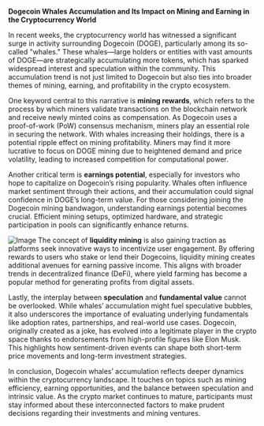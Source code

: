 **Dogecoin Whales Accumulation and Its Impact on Mining and Earning in the Cryptocurrency World**

In recent weeks, the cryptocurrency world has witnessed a significant surge in activity surrounding Dogecoin (DOGE), particularly among its so-called "whales." These whales—large holders or entities with vast amounts of DOGE—are strategically accumulating more tokens, which has sparked widespread interest and speculation within the community. This accumulation trend is not just limited to Dogecoin but also ties into broader themes of mining, earning, and profitability in the crypto ecosystem.

One keyword central to this narrative is **mining rewards**, which refers to the process by which miners validate transactions on the blockchain network and receive newly minted coins as compensation. As Dogecoin uses a proof-of-work (PoW) consensus mechanism, miners play an essential role in securing the network. With whales increasing their holdings, there is a potential ripple effect on mining profitability. Miners may find it more lucrative to focus on DOGE mining due to heightened demand and price volatility, leading to increased competition for computational power.

Another critical term is **earnings potential**, especially for investors who hope to capitalize on Dogecoin’s rising popularity. Whales often influence market sentiment through their actions, and their accumulation could signal confidence in DOGE’s long-term value. For those considering joining the Dogecoin mining bandwagon, understanding earnings potential becomes crucial. Efficient mining setups, optimized hardware, and strategic participation in pools can significantly enhance returns.


![Image](https://github.com/user-attachments/assets/31692037-0104-4703-abd1-696b6a7dd41b)
The concept of **liquidity mining** is also gaining traction as platforms seek innovative ways to incentivize user engagement. By offering rewards to users who stake or lend their Dogecoins, liquidity mining creates additional avenues for earning passive income. This aligns with broader trends in decentralized finance (DeFi), where yield farming has become a popular method for generating profits from digital assets.

Lastly, the interplay between **speculation** and **fundamental value** cannot be overlooked. While whales’ accumulation might fuel speculative bubbles, it also underscores the importance of evaluating underlying fundamentals like adoption rates, partnerships, and real-world use cases. Dogecoin, originally created as a joke, has evolved into a legitimate player in the crypto space thanks to endorsements from high-profile figures like Elon Musk. This highlights how sentiment-driven events can shape both short-term price movements and long-term investment strategies.

In conclusion, Dogecoin whales’ accumulation reflects deeper dynamics within the cryptocurrency landscape. It touches on topics such as mining efficiency, earning opportunities, and the balance between speculation and intrinsic value. As the crypto market continues to mature, participants must stay informed about these interconnected factors to make prudent decisions regarding their investments and mining ventures.